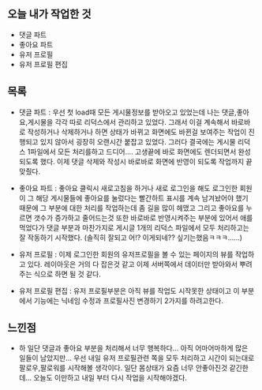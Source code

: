 ## 오늘 내가 작업한 것
- 댓글 파트
- 좋아요 파트
- 유저 프로필
- 유저 프로필 편집

## 목록
- 댓글 파트 : 우선 첫 load때 모든 게시물정보를 받아오고 있었는데 나는 댓글,좋아요,게시물을 각각 따로 리덕스에서 관리하고 있었다. 그래서 이걸 계속해서 바로바로 작성하거나 삭제하거나 하면 상태가 바뀌고 화면에도 바뀐걸 보여주는 작업이 진행되고 있지 않아서 굉장히 오랜시간 붙잡고 있었다. 그러다 결국에는 게시물 리덕스 1파일에서 모든 처리를하고 드디어.... 고생끝에 바로 화면에도 렌더되면서 완성되도록 했다. 이제 댓글 삭제와 작성시 바로바로 화면에 반영이 되도록 작업까지 끝맞췄다.

- 좋아요 파트 : 좋아요 클릭시 새로고침을 하거나 새로 로그인을 해도 로그인한 회원이 그 해당 게시물들에 좋아요를 눌렀다는 빨간하트 표시를 계속 남겨놨어야 했기 때문에 그 부분에 대한 처리를 작업하는데 좀 길을 많이 헤맸고 그리고 좋아요를 누르면 갯수가 증가하고 줄어드는것 또한 바로바로 반영시켜주는 부분에 있어서 애를 먹었다가 댓글 부분과 마찬가지로 게시글 1개의 리덕스 파일에서 모두 처리하고는 잘 작동하기 시작했다. (솔직히 잘되고 어!? 이게되네?? 싶기는했음ㅋㅋㅋ......)

- 유저 프로필 : 이제 로그인한 회원의 유저프로필을 볼 수 있는 페이지의 뷰를 작업하고 있다. 레이아웃은 거의 다 잡은것 같고 이제 서버쪽에서 데이터만 받아와서 뿌려주는 식으로 하면 될 것 같다.
- 유저 프로필 편집 : 유저 프로필부분은 아직 뷰를 작업도 시작못한 상태이고 이 부분에서 기능에는 닉네임 수정과 프로필사진 변경하기 2가지를 하려고한다.

## 느낀점
- 하 일단 댓글과 좋아요 부분을 처리해서 너무 행복하다... 아직 어마어마하게 많은 일들이 남았지만... 우선 내일 유저 프로필관련 쪽을 모두 처리하고 시간이 되는대로 팔로우,팔로워를 시작해볼 생각이다. 일단 몸상태가 요즘 너무 안좋아진것 같긴한데... 오늘도 이만하고 내일 부터 다시 작업을 시작해야겠다.
